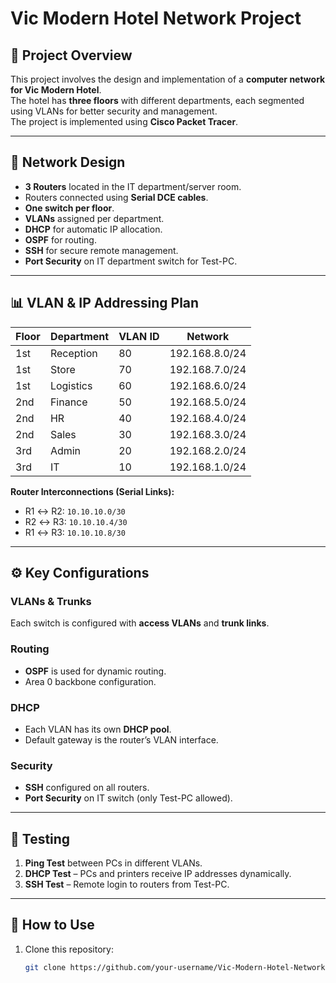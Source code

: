 # Vic Modern Hotel Network Project

## 📌 Project Overview
This project involves the design and implementation of a **computer network for Vic Modern Hotel**.  
The hotel has **three floors** with different departments, each segmented using VLANs for better security and management.  
The project is implemented using **Cisco Packet Tracer**.

---

## 🏢 Network Design

- **3 Routers** located in the IT department/server room.  
- Routers connected using **Serial DCE cables**.  
- **One switch per floor**.  
- **VLANs** assigned per department.  
- **DHCP** for automatic IP allocation.  
- **OSPF** for routing.  
- **SSH** for secure remote management.  
- **Port Security** on IT department switch for Test-PC.  

---

## 📊 VLAN & IP Addressing Plan

| Floor | Department  | VLAN ID | Network             |
|-------|-------------|---------|---------------------|
| 1st   | Reception   | 80      | 192.168.8.0/24      |
| 1st   | Store       | 70      | 192.168.7.0/24      |
| 1st   | Logistics   | 60      | 192.168.6.0/24      |
| 2nd   | Finance     | 50      | 192.168.5.0/24      |
| 2nd   | HR          | 40      | 192.168.4.0/24      |
| 2nd   | Sales       | 30      | 192.168.3.0/24      |
| 3rd   | Admin       | 20      | 192.168.2.0/24      |
| 3rd   | IT          | 10      | 192.168.1.0/24      |

**Router Interconnections (Serial Links):**
- R1 ↔ R2: `10.10.10.0/30`  
- R2 ↔ R3: `10.10.10.4/30`  
- R1 ↔ R3: `10.10.10.8/30`  

---

## ⚙️ Key Configurations

### VLANs & Trunks
Each switch is configured with **access VLANs** and **trunk links**.  

### Routing
- **OSPF** is used for dynamic routing.  
- Area 0 backbone configuration.  

### DHCP
- Each VLAN has its own **DHCP pool**.  
- Default gateway is the router’s VLAN interface.  

### Security
- **SSH** configured on all routers.  
- **Port Security** on IT switch (only Test-PC allowed).  

---

## 🧪 Testing
1. **Ping Test** between PCs in different VLANs.  
2. **DHCP Test** – PCs and printers receive IP addresses dynamically.  
3. **SSH Test** – Remote login to routers from Test-PC.  

---


## 🚀 How to Use
1. Clone this repository:
   ```bash
   git clone https://github.com/your-username/Vic-Modern-Hotel-Network.git
